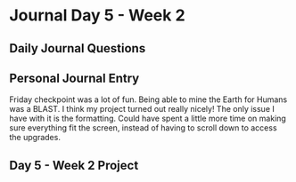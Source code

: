 # Journal Day 5 - Week 2

## Daily Journal Questions

## Personal Journal Entry

 Friday checkpoint was a lot of fun. Being able to mine the Earth for Humans was a BLAST. I think my project turned out really nicely! The only issue I have with it is the formatting. Could have spent a little more time on making sure everything fit the screen, instead of having to scroll down to access the upgrades.


## Day 5 - Week 2 Project